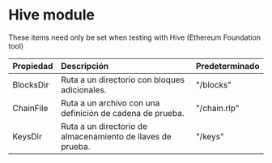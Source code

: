 # Hive module

These items need only be set when testing with Hive \(Ethereum Foundation tool\)

| Propiedad | Descripción | Predeterminado |
| :--- | :--- | :--- |
| BlocksDir | Ruta a un directorio con bloques adicionales. | "/blocks" |
| ChainFile | Ruta a un archivo con una definición de cadena de prueba. | "/chain.rlp" |
| KeysDir | Ruta a un directorio de almacenamiento de llaves de prueba. | "/keys" |

